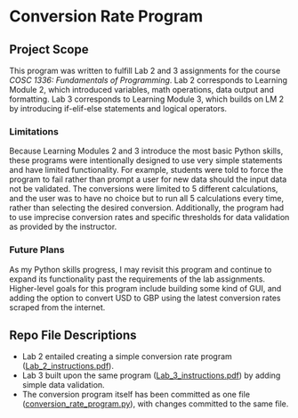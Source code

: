 # Conversion Rate Program

## Project Scope
This program was written to fulfill Lab 2 and 3 assignments for the course *COSC 1336: Fundamentals of Programming*. Lab 2 corresponds to Learning Module 2, which introduced variables, math operations, data output and formatting. Lab 3 corresponds to Learning Module 3, which builds on LM 2 by introducing if-elif-else statements and logical operators. 

### Limitations
Because Learning Modules 2 and 3 introduce the most basic Python skills, these programs were intentionally designed to use very simple statements and have limited functionality. For example, students were told to force the program to fail rather than prompt a user for new data should the input data not be validated. The conversions were limited to 5 different calculations, and the user was to have no choice but to run all 5 calculations every time, rather than selecting the desired conversion. Additionally, the program had to use imprecise conversion rates and specific thresholds for data validation as provided by the instructor.

### Future Plans
As my Python skills progress, I may revisit this program and continue to expand its functionality past the requirements of the lab assignments. Higher-level goals for this program include building some kind of GUI, and adding the option to convert USD to GBP using the latest conversion rates scraped from the internet.

## Repo File Descriptions
- Lab 2 entailed creating a simple conversion rate program ([Lab_2_instructions.pdf](https://github.com/emnharris/COSC-1336/blob/master/conversion_rate_program/Lab_2_instructions.pdf)). 
- Lab 3 built upon the same program ([Lab_3_instructions.pdf](https://github.com/emnharris/COSC-1336/blob/master/conversion_rate_program/Lab_3_instructions.pdf)) by adding simple data validation.
- The conversion program itself has been committed as one file ([conversion_rate_program.py](https://github.com/emnharris/COSC-1336/blob/master/conversion_rate_program/conversion_rate_program.py)), with changes committed to the same file.
